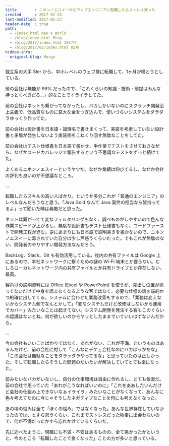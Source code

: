 ```yaml
---
title        : ニホンノエスイーからウェブエンジニアに転職したらストレス減った
created      : 2017-02-23
last-modified: 2017-02-23
header-date  : true
path:
  - /index.html Neo's World
  - /blog/index.html Blog
  - /blog/2017/index.html 2017年
  - /blog/2017/02/index.html 02月
hidden-info:
  original-blog: Murga
---
```


独立系の大手 SIer から、中小レベルのウェブ屋に転職して、1ヶ月が経とうとしている。

前の会社は無能が 99% だったので、「これくらいの知識・技術・前提はみんな持っとくべきだろ…」的なことでイライラしてた。

前の会社はネットも繋がってなかったし、バカしかいないのにスクラッチ開発至上主義で、低品質なものに莫大な金をつぎ込んで、使いづらいシステムをダラダラゆっくり作ってた。

前の会社は設計書を日本語・論理名で書きまくって、実装を考慮していない設計書と矛盾が発生しないよう実装側をこねくり回す無駄なことをしてた。

前の会社はテスト仕様書を日本語で書かせ、手作業でテストをさせておきながら、なぜかコードカバレッジで報告するという不思議なテストをずっと続けてた。

よくあるニホンノエスイーというヤツだ。なぜか業績は伸びてるし、なぜか会社の評判も良いのが不思議なところ。

…

転職したらスキルの高い人ばかり。というか多分これが「普通のエンジニア」のレベルなんだろうなと思う。「Java Gold なんて Java 案件の担当なら皆持ってるよ」って聞いた時は素敵だと思った。

ネットは繋がってて変なフィルタリングもなく、調べものがしやすいので色んな作業スピードが上がるし、無駄な設計書もテスト仕様書もなく、コードファーストで開発工程が進む。逆にあまりにも日本語で説明書きを書かないので、ニホンノエスイーに毒されていた自分は少し戸惑うくらいだった。でもこれが無駄のない、開発者のやりやすい開発方法なんだろう。

BackLog、Slack、Git も有効活用している。社内の共有ファイルは Google 上にあるので、本社ネットワークに繋ぐための謎の Wi-Fi 端末とか要らない。むしろローカルネットワーク内の共有ファイルとか共有ドライブとか存在しない。最高。

客向けの説明資料には Office (Excel や PowerPoint) を使うが、見出し位置が揃ってないだけで中身を読まなくなるような客ではなく、必要な仕様の話を端的かつ的確に出してくる。システムに合わせた業務改善もするので、「業務は変えないからシステム側でなんとかして」「変なシステムだけど改修はしないから運用でカバー」みたいなことは起きてない。システム開発を発注する客もこのぐらいの認識はないとね。何が欲しいのかモヤッとしたままでいていいはずないんだから。

…

今の会社もいいことばかりではなく、あれがない、これが不満、というものはあるんだけど、前の会社に対して「こんなにデケェ会社なのにバカばっかだな」「この会社は無駄なことをダラッダラやってるな」と思っていたのは正しかった。そして転職したらそうした問題のだいたいが解決していてとても楽になった。

前みたいなバカがいないし、自分の仕事環境は自由に作れるし、とても気楽だ。前の会社で思っていた「あれがこうなればいいのに」「これをああしたいんだけど会社の仕組み上できないなぁイライラ」みたいなことがなくなって、あんなに色々考えてたのに今じゃそうしたネガティブなことを何にも考えなくなった。

あの頃の悩みは全て「ぼくの悩み」ではなくなった。あんな世界存在していなかったのでは、とすら思うくらい、これまでストレスだった物事に出会わないので、何が不満だったかすら忘れかけているくらいだ。

先に述べたように、現職にも不満・不安はあるものの、全て悪かったかというと、今のところ「転職したことで良くなった」ことの方が多いと思っている。
